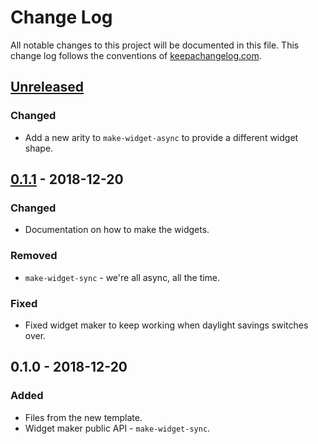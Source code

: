 # Change Log
All notable changes to this project will be documented in this file. This change log follows the conventions of [keepachangelog.com](http://keepachangelog.com/).

## [Unreleased]
### Changed
- Add a new arity to `make-widget-async` to provide a different widget shape.

## [0.1.1] - 2018-12-20
### Changed
- Documentation on how to make the widgets.

### Removed
- `make-widget-sync` - we're all async, all the time.

### Fixed
- Fixed widget maker to keep working when daylight savings switches over.

## 0.1.0 - 2018-12-20
### Added
- Files from the new template.
- Widget maker public API - `make-widget-sync`.

[Unreleased]: https://github.com/your-name/lilrouter/compare/0.1.1...HEAD
[0.1.1]: https://github.com/your-name/lilrouter/compare/0.1.0...0.1.1
